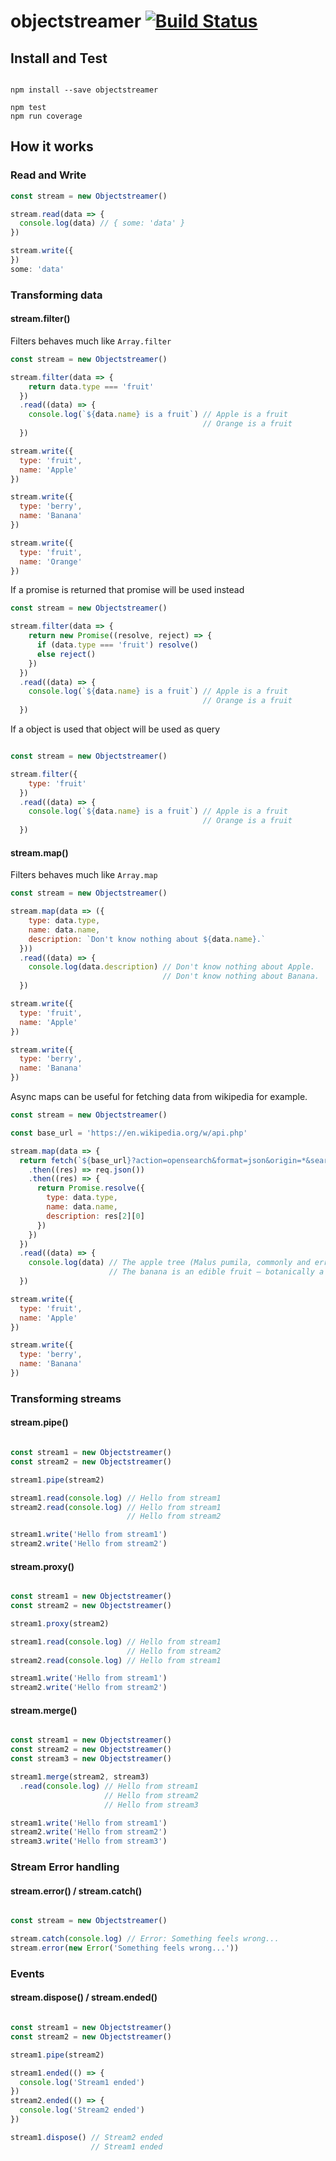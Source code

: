 # objectstreamer [![Build Status](https://travis-ci.org/johan-olsson/ObjectStream.svg?branch=master)](https://travis-ci.org/johan-olsson/ObjectStream)

## Install and Test

```shell

npm install --save objectstreamer

npm test
npm run coverage
```

## How it works

### Read and Write

```javascript
const stream = new Objectstreamer()

stream.read(data => {
  console.log(data) // { some: 'data' }
})

stream.write({
})
some: 'data'
```

### Transforming data

#### stream.filter()

Filters behaves much like `Array.filter`

```javascript
const stream = new Objectstreamer()

stream.filter(data => {
    return data.type === 'fruit'
  })
  .read((data) => {
    console.log(`${data.name} is a fruit`) // Apple is a fruit
                                           // Orange is a fruit
  })

stream.write({
  type: 'fruit',
  name: 'Apple'
})

stream.write({
  type: 'berry',
  name: 'Banana'
})

stream.write({
  type: 'fruit',
  name: 'Orange'
})
```

If a promise is returned that promise will be used instead

```javascript
const stream = new Objectstreamer()

stream.filter(data => {
    return new Promise((resolve, reject) => {
      if (data.type === 'fruit') resolve()
      else reject()
    })
  })
  .read((data) => {
    console.log(`${data.name} is a fruit`) // Apple is a fruit
                                           // Orange is a fruit
  })
```

If a object is used that object will be used as query

```javascript

const stream = new Objectstreamer()

stream.filter({
    type: 'fruit'
  })
  .read((data) => {
    console.log(`${data.name} is a fruit`) // Apple is a fruit
                                           // Orange is a fruit
  })

```

#### stream.map()

Filters behaves much like `Array.map`

```javascript
const stream = new Objectstreamer()

stream.map(data => ({
    type: data.type,
    name: data.name,
    description: `Don't know nothing about ${data.name}.`
  }))
  .read((data) => {
    console.log(data.description) // Don't know nothing about Apple.
                                  // Don't know nothing about Banana.
  })

stream.write({
  type: 'fruit',
  name: 'Apple'
})

stream.write({
  type: 'berry',
  name: 'Banana'
})
```

Async maps can be useful for fetching data from wikipedia for example.

```javascript
const stream = new Objectstreamer()

const base_url = 'https://en.wikipedia.org/w/api.php'

stream.map(data => {
  return fetch(`${base_url}?action=opensearch&format=json&origin=*&search=${data.name}`)
    .then((res) => req.json())
    .then((res) => {
      return Promise.resolve({
        type: data.type,
        name: data.name,
        description: res[2][0]
      })
    })
  })
  .read((data) => {
    console.log(data) // The apple tree (Malus pumila, commonly and erroneously called Malus domestica) is a deciduous tree in the rose family best known for its sweet, pomaceous fruit, the apple.
                      // The banana is an edible fruit – botanically a berry – produced by several kinds of large herbaceous flowering plants in the genus Musa.
  })

stream.write({
  type: 'fruit',
  name: 'Apple'
})

stream.write({
  type: 'berry',
  name: 'Banana'
})

```

### Transforming streams

#### stream.pipe()

```javascript

const stream1 = new Objectstreamer()
const stream2 = new Objectstreamer()

stream1.pipe(stream2)

stream1.read(console.log) // Hello from stream1
stream2.read(console.log) // Hello from stream1
                          // Hello from stream2

stream1.write('Hello from stream1')
stream2.write('Hello from stream2')

```

#### stream.proxy()

```javascript

const stream1 = new Objectstreamer()
const stream2 = new Objectstreamer()

stream1.proxy(stream2)

stream1.read(console.log) // Hello from stream1
                          // Hello from stream2
stream2.read(console.log) // Hello from stream1

stream1.write('Hello from stream1')
stream2.write('Hello from stream2')

```

#### stream.merge()

```javascript

const stream1 = new Objectstreamer()
const stream2 = new Objectstreamer()
const stream3 = new Objectstreamer()

stream1.merge(stream2, stream3)
  .read(console.log) // Hello from stream1
                     // Hello from stream2
                     // Hello from stream3

stream1.write('Hello from stream1')
stream2.write('Hello from stream2')
stream3.write('Hello from stream3')

```

### Stream Error handling

#### stream.error() / stream.catch()

```javascript

const stream = new Objectstreamer()

stream.catch(console.log) // Error: Something feels wrong...
stream.error(new Error('Something feels wrong...'))


```


### Events

#### stream.dispose() / stream.ended()

```javascript

const stream1 = new Objectstreamer()
const stream2 = new Objectstreamer()

stream1.pipe(stream2)

stream1.ended(() => {
  console.log('Stream1 ended')
})
stream2.ended(() => {
  console.log('Stream2 ended')
})

stream1.dispose() // Stream2 ended
                  // Stream1 ended


```
